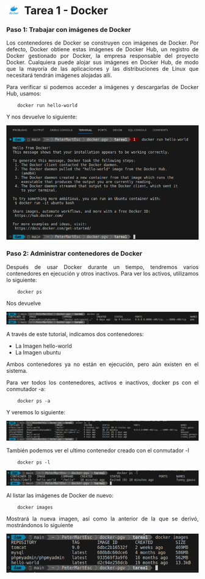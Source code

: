 <div style="text-align: justify;">

# <img src="./capturas/docker-icon.png" width="40"> Tarea 1 - Docker

### Paso 1: Trabajar con imágenes de Docker

Los contenedores de Docker se construyen con imágenes de Docker. Por defecto, Docker obtiene estas imágenes de Docker Hub, un registro de Docker gestionado por Docker, la empresa responsable del proyecto Docker. Cualquiera puede alojar sus imágenes en Docker Hub, de modo que la mayoría de las aplicaciones y las distribuciones de Linux que necesitará tendrán imágenes alojadas allí.

Para verificar si podemos acceder a imágenes y descargarlas de Docker Hub, usamos:

```code
    docker run hello-world
```

Y nos devuelve lo siguiente:

<img src="./capturas/1.png" alt="captura 1">

### Paso 2: Administrar contenedores de Docker

Después de usar Docker durante un tiempo, tendremos varios contenedores en ejecución y otros inactivos. Para ver los activos, utilizamos lo siguiente:

```code
    docker ps
```

Nos devuelve

<img src="./capturas/2.png" alt="captura 2">

A través de este tutorial, indicamos dos contenedores:

- La Imagen hello-world
- La Imagen ubuntu

Ambos contenedores ya no están en ejecución, pero aún existen en el sistema.

Para ver todos los contenedores, activos e inactivos, docker ps con el conmutador -a:

```code
    docker ps -a
```

Y veremos lo siguiente:

<img src="./capturas/3.png" alt="captura 3">

También podemos ver el ultimo contenedor creado con el conmutador -l

```code
    docker ps -l
```

<img src="./capturas/4.png" alt="captura 4">

Al listar las imágenes de Docker de nuevo:

```code
    docker images
```

Mostrará la nueva imagen, así como la anterior de la que se derivó, mostrándonos lo siguiente

<img src="./capturas/5.png" alt="captura 5">

</div>
